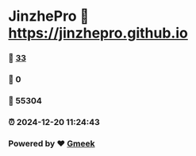 # JinzhePro :link: https://jinzhepro.github.io 
### :page_facing_up: [33](https://jinzhepro.github.io/tag.html) 
### :speech_balloon: 0 
### :hibiscus: 55304 
### :alarm_clock: 2024-12-20 11:24:43 
### Powered by :heart: [Gmeek](https://github.com/Meekdai/Gmeek)
